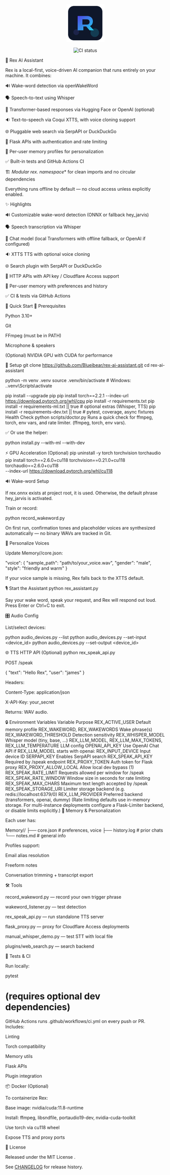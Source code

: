 <p align="center">
  <img src="assets/logo.svg" width="120" alt="Rex AI Assistant logo" />
</p>

<p align="center">
  <img src="https://github.com/Blueibear/rex-ai-assistant/actions/workflows/ci.yml/badge.svg" alt="CI status" />
</p>

🧠 Rex AI Assistant

Rex is a local-first, voice-driven AI companion that runs entirely on your machine. It combines:

🔊 Wake-word detection via openWakeWord

🗣️ Speech-to-text using Whisper

🤖 Transformer-based responses via Hugging Face or OpenAI (optional)

🔉 Text-to-speech via Coqui XTTS, with voice cloning support

🌐 Pluggable web search via SerpAPI or DuckDuckGo

🔐 Flask APIs with authentication and rate limiting

🧠 Per-user memory profiles for personalization

✅ Built-in tests and GitHub Actions CI

🏗️ **Modular rex.* namespace** for clean imports and no circular dependencies

Everything runs offline by default — no cloud access unless explicitly enabled.

✨ Highlights

🔊 Customizable wake-word detection (ONNX or fallback hey_jarvis)

🗣️ Speech transcription via Whisper

🤖 Chat model (local Transformers with offline fallback, or OpenAI if configured)

🔉 XTTS TTS with optional voice cloning

🌐 Search plugin with SerpAPI or DuckDuckGo

🔐 HTTP APIs with API key / Cloudflare Access support

🧠 Per-user memory with preferences and history

✅ CI & tests via GitHub Actions

🚀 Quick Start
🔧 Prerequisites

Python 3.10+

Git

FFmpeg (must be in PATH)

Microphone & speakers

(Optional) NVIDIA GPU with CUDA for performance

🧱 Setup
git clone https://github.com/Blueibear/rex-ai-assistant.git
cd rex-ai-assistant

python -m venv .venv
source .venv/bin/activate  # Windows: .\.venv\Scripts\activate

pip install --upgrade pip
pip install torch==2.2.1 --index-url https://download.pytorch.org/whl/cpu
pip install -r requirements.txt
pip install -r requirements-ml.txt || true  # optional extras (Whisper, TTS)
pip install -r requirements-dev.txt || true  # pytest, coverage, async fixtures
Health Check
python scripts/doctor.py
Runs a quick check for ffmpeg, torch, env vars, and rate limiter. (ffmpeg, torch, env vars).


✅ Or use the helper:

python install.py --with-ml --with-dev

⚡ GPU Acceleration (Optional)
pip uninstall -y torch torchvision torchaudio
pip install torch==2.6.0+cu118 torchvision==0.21.0+cu118 torchaudio==2.6.0+cu118 \
  --index-url https://download.pytorch.org/whl/cu118

🔊 Wake-word Setup

If rex.onnx exists at project root, it is used. Otherwise, the default phrase hey_jarvis is activated.

Train or record:

python record_wakeword.py


On first run, confirmation tones and placeholder voices are synthesized automatically — no binary WAVs are tracked in Git.

🧠 Personalize Voices

Update Memory/<user>/core.json:

"voice": {
  "sample_path": "path/to/your_voice.wav",
  "gender": "male",
  "style": "friendly and warm"
}


If your voice sample is missing, Rex falls back to the XTTS default.

🎙️ Start the Assistant
python rex_assistant.py


Say your wake word, speak your request, and Rex will respond out loud. Press Enter or Ctrl+C to exit.

🎛 Audio Config

List/select devices:

python audio_devices.py --list
python audio_devices.py --set-input <device_id>
python audio_devices.py --set-output <device_id>

🌐 TTS HTTP API (Optional)
python rex_speak_api.py


POST /speak

{
  "text": "Hello Rex",
  "user": "james"
}


Headers:

Content-Type: application/json

X-API-Key: your_secret

Returns: WAV audio.

🔒 Environment Variables
Variable	Purpose
REX_ACTIVE_USER	Default memory profile
REX_WAKEWORD, REX_WAKEWORDS	Wake phrase(s)
REX_WAKEWORD_THRESHOLD	Detection sensitivity
REX_WHISPER_MODEL	Whisper model (tiny, base, ...)
REX_LLM_MODEL, REX_LLM_MAX_TOKENS, REX_LLM_TEMPERATURE	LLM config
OPENAI_API_KEY	Use OpenAI Chat API if REX_LLM_MODEL starts with openai:
REX_INPUT_DEVICE	Input device ID
SERPAPI_KEY	Enables SerpAPI search
REX_SPEAK_API_KEY	Required by /speak endpoint
REX_PROXY_TOKEN	Auth token for Flask proxy
REX_PROXY_ALLOW_LOCAL	Allow local dev bypass (1)
REX_SPEAK_RATE_LIMIT	Requests allowed per window for /speak
REX_SPEAK_RATE_WINDOW	Window size in seconds for rate limiting
REX_SPEAK_MAX_CHARS	Maximum text length accepted by /speak
REX_SPEAK_STORAGE_URI	Limiter storage backend (e.g. redis://localhost:6379/0)
REX_LLM_PROVIDER	Preferred backend (transformers, openai, dummy)
(Rate limiting defaults use in-memory storage. For multi-instance deployments configure a Flask-Limiter backend, or disable limits explicitly.)
🧠 Memory & Personalization

Each user has:

Memory/<user>/
├── core.json     # preferences, voice
├── history.log   # prior chats
└── notes.md      # general info


Profiles support:

Email alias resolution

Freeform notes

Conversation trimming + transcript export

🛠️ Tools

record_wakeword.py — record your own trigger phrase

wakeword_listener.py — test detection

rex_speak_api.py — run standalone TTS server

flask_proxy.py — proxy for Cloudflare Access deployments

manual_whisper_demo.py — test STT with local file

plugins/web_search.py — search backend

🧪 Tests & CI

Run locally:

pytest
# (requires optional dev dependencies)


GitHub Actions runs .github/workflows/ci.yml on every push or PR. Includes:

Linting

Torch compatibility

Memory utils

Flask APIs

Plugin integration

📦 Docker (Optional)

To containerize Rex:

Base image: nvidia/cuda:11.8-runtime

Install: ffmpeg, libsndfile, portaudio19-dev, nvidia-cuda-toolkit

Use torch via cu118 wheel

Expose TTS and proxy ports

📄 License

Released under the MIT License
.

See [CHANGELOG](CHANGELOG.md) for release history.
